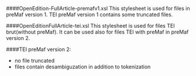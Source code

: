 ####OpenEdition-FullArticle-premafv1.xsl
This stylesheet is used for files in preMaf version 1.
TEI preMaf version 1 contains some truncated files.

####OpenEditionFullArticle-tei.xsl
This stylesheet is used for files TEI brut(without preMaf). It can be used also for files TEI with preMaf in preMaf version 2.

####TEI preMaf version 2:
  * no file truncated
  * files contain desambiguzation in addition to tokenization
